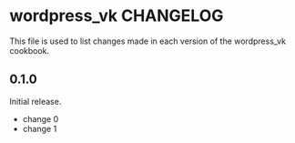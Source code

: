 # wordpress_vk CHANGELOG

This file is used to list changes made in each version of the wordpress_vk cookbook.

## 0.1.0

Initial release.

- change 0
- change 1
